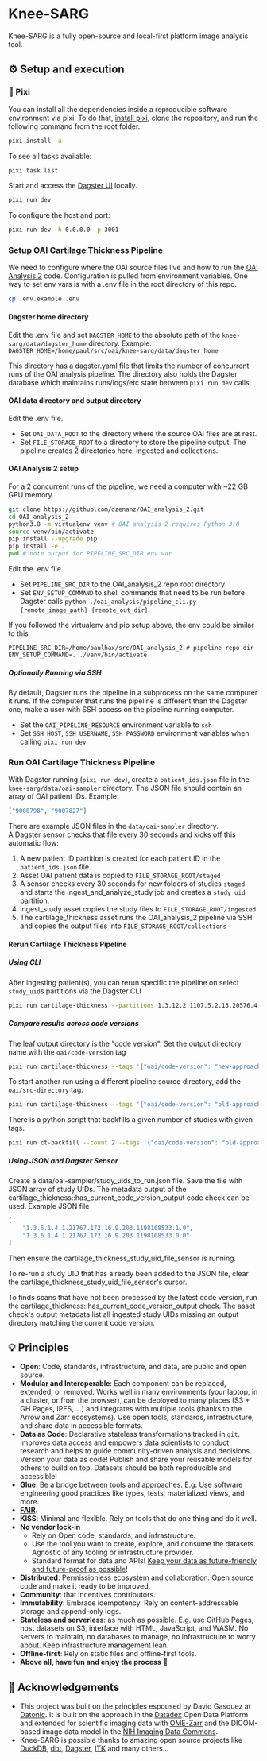 # Knee-SARG

Knee-SARG is a fully open-source and local-first platform image analysis tool.

## ⚙️ Setup and execution

### 🐍 Pixi

You can install all the dependencies inside a reproducible software environment via pixi. To do that, [install pixi](https://pixi.sh), clone the repository, and run the following command from the root folder.

```bash
pixi install -a
```

To see all tasks available:

```bash
pixi task list
```

Start and access the [Dagster UI](http://127.0.0.1:3000) locally.

```bash
pixi run dev
```

To configure the host and port:

```bash
pixi run dev -h 0.0.0.0 -p 3001
```

### Setup OAI Cartilage Thickness Pipeline

We need to configure where the OAI source files live and how to run the [OAI Analysis 2](https://github.com/uncbiag/OAI_analysis_2) code. Configuration is pulled from environment variables. One way to set env vars is with a .env file in the root directory of this repo.

```bash
cp .env.example .env
```

#### Dagster home directory

Edit the .env file and set `DAGSTER_HOME` to the absolute path of the `knee-sarg/data/dagster_home` directory. Example: `DAGSTER_HOME=/home/paul/src/oai/knee-sarg/data/dagster_home`

This directory has a dagster.yaml file that limits the number of concurrent runs of the OAI analysis pipeline. The directory also holds the Dagster database which maintains runs/logs/etc state between `pixi run dev` calls.

#### OAI data directory and output directory

Edit the .env file.

-   Set `OAI_DATA_ROOT` to the directory where the source OAI files are at rest.
-   Set `FILE_STORAGE_ROOT` to a directory to store the pipeline output. The pipeline creates 2 directories here: ingested and collections.

#### OAI Analysis 2 setup

For a 2 concurrent runs of the pipeline, we need a computer with \~22 GB GPU memory.

```bash
git clone https://github.com/dzenanz/OAI_analysis_2.git
cd OAI_analysis_2
python3.8 -m virtualenv venv # OAI analysis 2 requires Python 3.8
source venv/bin/activate
pip install --upgrade pip
pip install -e .
pwd # note output for PIPELINE_SRC_DIR env var
```

Edit the .env file.

-   Set `PIPELINE_SRC_DIR` to the OAI_analysis_2 repo root directory
-   Set `ENV_SETUP_COMMAND` to shell commands that need to be run before Dagster calls `python ./oai_analysis/pipeline_cli.py {remote_image_path} {remote_out_dir}`.

If you followed the virtualenv and pip setup above, the env could be similar to this

```
PIPELINE_SRC_DIR=/home/paulhax/src/OAI_analysis_2 # pipeline repo dir
ENV_SETUP_COMMAND=. ./venv/bin/activate
```

##### Optionally Running via SSH

By default, Dagster runs the pipeline in a subprocess on the same computer it runs. If the computer that runs the pipeline is different than the Dagster one, make a user with SSH access on the pipeline running computer.

-   Set the `OAI_PIPELINE_RESOURCE` environment variable to `ssh`
-   Set `SSH_HOST`, `SSH_USERNAME`, `SSH_PASSWORD` environment variables when calling `pixi run dev`

### Run OAI Cartilage Thickness Pipeline

With Dagster running (`pixi run dev`), create a `patient_ids.json` file in the `knee-sarg/data/oai-sampler` directory. The JSON file should contain an array of OAI patient IDs. Example:

```json
["9000798", "9007827"]
```

There are example JSON files in the `data/oai-sampler` directory.  
A Dagster sensor checks that file every 30 seconds and kicks off this automatic flow:

1. A new patient ID partition is created for each patient ID in the `patient_ids.json` file.
2. Asset OAI patient data is copied to `FILE_STORAGE_ROOT/staged`
3. A sensor checks every 30 seconds for new folders of studies `staged` and starts the ingest_and_analyze_study job and creates a `study_uid` partition.
4. ingest_study asset copies the study files to `FILE_STORAGE_ROOT/ingested`
5. The cartilage_thickness asset runs the OAI_analysis_2 pipeline via SSH and copies the output files into `FILE_STORAGE_ROOT/collections`

#### Rerun Cartilage Thickness Pipeline

##### Using CLI

After ingesting patient(s), you can rerun specific the pipeline on select `study_uid`s partitions via the Dagster CLI

```bash
pixi run cartilage-thickness --partitions 1.3.12.2.1107.5.2.13.20576.4.0.8047887714483085,1.3.6.1.4.1.21767.172.16.11.7.1385496118.2.0
```

##### Compare results across code versions

The leaf output directory is the "code version". Set the output directory name with the `oai/code-version` tag

```bash
pixi run cartilage-thickness --tags '{"oai/code-version": "new-approach"}' --partitions 0.3.12.2.1107.5.2.13.20576.4.0.8047887714483085
```

To start another run using a different pipeline source directory, add the `oai/src-directory` tag.

```bash
pixi run cartilage-thickness --tags '{"oai/code-version": "old-approach", "oai/src-directory": "/home/paulhax/src/old-OAI_analysis_2"}' --partitions 1.3.12.2.1107.5.2.13.20576.4.0.8047887714483085'
```

There is a python script that backfills a given number of studies with given tags.

```bash
pixi run ct-backfill --count 2 --tags '{"oai/code-version": "old-approach", "oai/src-directory": "/home/paulhax/src/old-OAI_analysis_2"}'
```

##### Using JSON and Dagster Sensor

Create a data/oai-sampler/study_uids_to_run.json file. Save the file with JSON array of study UIDs. The metadata output of the cartilage_thickness::has_current_code_version_output code check can be used. Example JSON file

```json
[
    "1.3.6.1.4.1.21767.172.16.9.203.1198108533.1.0",
    "1.3.6.1.4.1.21767.172.16.9.203.1198108533.0.0"
]
```

Then ensure the cartilage_thickness_study_uid_file_sensor is running.

To re-run a study UID that has already been added to the JSON file, clear the cartilage_thickness_study_uid_file_sensor's cursor.

To finds scans that have not been processed by the latest code version, run the cartilage_thickness::has_current_code_version_output check.
The asset check's output metadata list all ingested study UIDs missing an output directory matching the current code version.

## 💡 Principles

-   **Open**: Code, standards, infrastructure, and data, are public and open source.
-   **Modular and Interoperable**: Each component can be replaced, extended, or removed. Works well in many environments (your laptop, in a cluster, or from the browser), can be deployed to many places (S3 + GH Pages, IPFS, ...) and integrates with multiple tools (thanks to the Arrow and Zarr ecosystems). Use open tools, standards, infrastructure, and share data in accessible formats.
-   **Data as Code**: Declarative stateless transformations tracked in `git`. Improves data access and empowers data scientists to conduct research and helps to guide community-driven analysis and decisions. Version your data as code! Publish and share your reusable models for others to build on top. Datasets should be both reproducible and accessible!
-   **Glue**: Be a bridge between tools and approaches. E.g: Use software engineering good practices like types, tests, materialized views, and more.
-   [**FAIR**](https://www.go-fair.org/fair-principles/).
-   **KISS**: Minimal and flexible. Rely on tools that do one thing and do it well.
-   **No vendor lock-in**
    -   Rely on Open code, standards, and infrastructure.
    -   Use the tool you want to create, explore, and consume the datasets. Agnostic of any tooling or infrastructure provider.
    -   Standard format for data and APIs! [Keep your data as future-friendly and future-proof as possible](https://indieweb.org/longevity)!
-   **Distributed**: Permissionless ecosystem and collaboration. Open source code and make it ready to be improved.
-   **Community**: that incentives contributors.
-   **Immutability**: Embrace idempotency. Rely on content-addressable storage and append-only logs.
-   **Stateless and serverless**: as much as possible. E.g. use GitHub Pages, host datasets on S3, interface with HTML, JavaScript, and WASM. No servers to maintain, no databases to manage, no infrastructure to worry about. Keep infrastructure management lean.
-   **Offline-first**: Rely on static files and offline-first tools.
-   **Above all, have fun and enjoy the process** 🎉

## 👏 Acknowledgements

-   This project was built on the principles espoused by David Gasquez at [Datonic](https://datonic.io). It is built on the approach in the [Datadex](https://datadex.datonic.io/) Open Data Platform and extended for scientific imaging data with [OME-Zarr](https://ngff.openmicroscopy.org/) and the DICOM-based image data model in the [NIH Imaging Data Commons](https://portal.imaging.datacommons.cancer.gov/).
-   Knee-SARG is possible thanks to amazing open source projects like [DuckDB](https://www.duckdb.org/), [dbt](https://getdbt.com), [Dagster](https://dagster.io/), [ITK](https://docs.itk.org) and many others...
